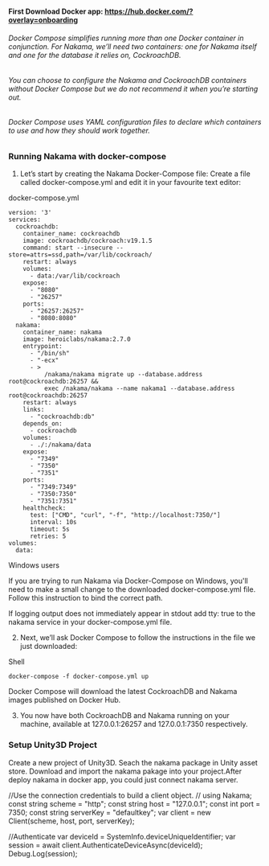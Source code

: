 #### First Download Docker app: https://hub.docker.com/?overlay=onboarding

###### Docker Compose simplifies running more than one Docker container in conjunction. For Nakama, we’ll need two containers: one for Nakama itself and one for the database it relies on, CockroachDB.

###### You can choose to configure the Nakama and CockroachDB containers without Docker Compose but we do not recommend it when you’re starting out.

###### Docker Compose uses YAML configuration files to declare which containers to use and how they should work together.


### Running Nakama with docker-compose



1. Let’s start by creating the Nakama Docker-Compose file:
Create a file called docker-compose.yml and edit it in your favourite text editor:



docker-compose.yml
```
version: '3'
services:
  cockroachdb:
    container_name: cockroachdb
    image: cockroachdb/cockroach:v19.1.5
    command: start --insecure --store=attrs=ssd,path=/var/lib/cockroach/
    restart: always
    volumes:
      - data:/var/lib/cockroach
    expose:
      - "8080"
      - "26257"
    ports:
      - "26257:26257"
      - "8080:8080"
  nakama:
    container_name: nakama
    image: heroiclabs/nakama:2.7.0
    entrypoint:
      - "/bin/sh"
      - "-ecx"
      - >
          /nakama/nakama migrate up --database.address root@cockroachdb:26257 &&
          exec /nakama/nakama --name nakama1 --database.address root@cockroachdb:26257
    restart: always
    links:
      - "cockroachdb:db"
    depends_on:
      - cockroachdb
    volumes:
      - ./:/nakama/data
    expose:
      - "7349"
      - "7350"
      - "7351"
    ports:
      - "7349:7349"
      - "7350:7350"
      - "7351:7351"
    healthcheck:
      test: ["CMD", "curl", "-f", "http://localhost:7350/"]
      interval: 10s
      timeout: 5s
      retries: 5
volumes:
  data:
```

Windows users

If you are trying to run Nakama via Docker-Compose on Windows, you'll need to make a small change to the downloaded docker-compose.yml file. Follow this instruction to bind the correct path.

If logging output does not immediately appear in stdout add tty: true to the nakama service in your docker-compose.yml file.

2. Next, we’ll ask Docker Compose to follow the instructions in the file we just downloaded:

Shell


```
docker-compose -f docker-compose.yml up
```

Docker Compose will download the latest CockroachDB and Nakama images published on Docker Hub.

3. You now have both CockroachDB and Nakama running on your machine, available at 127.0.0.1:26257 and 127.0.0.1:7350 respectively.



### Setup Unity3D Project

Create a new project of Unity3D. Seach the nakama package in Unity asset store. Download and import the nakama pakage into your project.After deploy nakama in docker app, you could just connect nakama server.

//Use the connection credentials to build a client object.
// using Nakama;
const string scheme = "http";
const string host = "127.0.0.1";
const int port = 7350;
const string serverKey = "defaultkey";
var client = new Client(scheme, host, port, serverKey);

//Authenticate
var deviceId = SystemInfo.deviceUniqueIdentifier;
var session = await client.AuthenticateDeviceAsync(deviceId);
Debug.Log(session);
